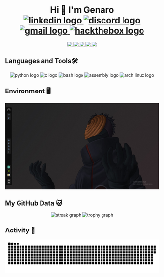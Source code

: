 <h1 align="center">Hi 👋 I'm Genaro
<div align="center">
  <a href="https://www.linkedin.com/in/fabian-g-huamani/">
    <img src="https://img.shields.io/static/v1?message=LinkedIn&logo=linkedin&label=&color=0077B5&logoColor=white&labelColor=&style=for-the-badge" height="25" alt="linkedin logo" />
  </a>
  <a href="https://discordapp.com/users/tu-id">
    <img src="https://img.shields.io/static/v1?message=Discord&logo=discord&label=&color=7289DA&logoColor=white&labelColor=&style=for-the-badge" height="25" alt="discord logo" />
  </a>
  <a href="mailto:tu-correo@gmail.com">
    <img src="https://img.shields.io/static/v1?message=Gmail&logo=gmail&label=&color=D14836&logoColor=white&labelColor=&style=for-the-badge" height="25" alt="gmail logo" />
  </a>
  <a href="https://app.hackthebox.com/profile/#2426983">
    <img src="https://img.shields.io/static/v1?message=HackTheBox&logo=hackthebox&label=&color=9FEF00&logoColor=black&labelColor=&style=for-the-badge" height="25" alt="hackthebox logo" />
  </a>
</div>


</h1>


<div align="center">

  <!-- Primera fila -->
  <a href="https://github.com/g3kzzz/IDoraptor">
    <img src="https://github-readme-stats.vercel.app/api/pin/?username=g3kzzz&repo=IDoraptor&theme=dracula&hide_border=false" />
  </a>
  <a href="https://github.com/g3kzzz/dotfiles">
    <img src="https://github-readme-stats.vercel.app/api/pin/?username=g3kzzz&repo=dotfiles&theme=dracula&hide_border=false" />
  </a>

  <!-- Segunda fila -->
  <a href="https://github.com/g3kzzz/archTools">
    <img src="https://github-readme-stats.vercel.app/api/pin/?username=g3kzzz&repo=archTools&theme=dracula&hide_border=false" />
  </a>
  <a href="https://github.com/g3kzzz/g3web">
    <img src="https://github-readme-stats.vercel.app/api/pin/?username=g3kzzz&repo=g3web&theme=dracula&hide_border=false" />
  </a>

  <!-- Tercera fila -->
  <a href="https://github.com/g3kzzz/tools">
    <img src="https://github-readme-stats.vercel.app/api/pin/?username=g3kzzz&repo=tools&theme=dracula&hide_border=false" />
  </a>

</div>


<h2 align="left">Languages and Tools🛠️</h2>

<div align="center">
  <img src="https://skillicons.dev/icons?i=python" height="60" alt="python logo" />
  <img src="https://skillicons.dev/icons?i=c" height="60" alt="c logo" />
  <img src="https://skillicons.dev/icons?i=bash" height="60" alt="bash logo" />
  <img src="https://cdn.simpleicons.org/assemblyscript/007AAC" height="48" alt="assembly logo" />
  <img src="https://cdn.simpleicons.org/archlinux/1793D1" height="48" alt="arch linux logo" />
</div>

###
<h2 align="left">Environment 🖥️</h2>

<div align="center">
  <img src="img.jpeg" alt="Pinned repos screenshot" width="800"/>
</div>



###

<h2 align="left">My GitHub Data 🐱</h2>

<div align="center">
  <img src="https://streak-stats.demolab.com?user=g3kzzz&locale=en&mode=daily&theme=dracula&hide_border=false&border_radius=5&order=3" height="150" alt="streak graph" />
  <img src="https://github-profile-trophy.vercel.app?username=g3kzzz&theme=dracula&column=-1&row=1&margin-w=8&margin-h=8&no-bg=false&no-frame=false&order=4" height="150" alt="trophy graph" />
</div>

###

<h2 align="left">Activity 🎯</h2>

![snake gif](https://github.com/g3kzzz/g3kzzz/blob/output/github-snake-dark.svg)

